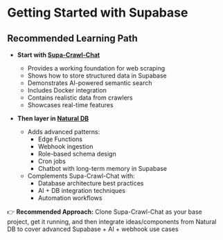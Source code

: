 # Getting Started with Supabase

## Recommended Learning Path

- **Start with [Supa-Crawl-Chat](https://github.com/bigsk1/supa-crawl-chat)**
    - Provides a working foundation for web scraping
    - Shows how to store structured data in Supabase
    - Demonstrates AI-powered semantic search
    - Includes Docker integration
    - Contains realistic data from crawlers
    - Showcases real-time features

- **Then layer in [Natural DB](https://github.com/supabase-community/natural-db)**
    - Adds advanced patterns:
        - Edge Functions
        - Webhook ingestion
        - Role-based schema design
        - Cron jobs
        - Chatbot with long-term memory in Supabase
    - Complements Supa-Crawl-Chat with:
        - Database architecture best practices
        - AI + DB integration techniques
        - Automation workflows

👉 **Recommended Approach:** Clone Supa-Crawl-Chat as your base project, get it running, and then integrate ideas/components from Natural DB to cover advanced Supabase + AI + webhook use cases
